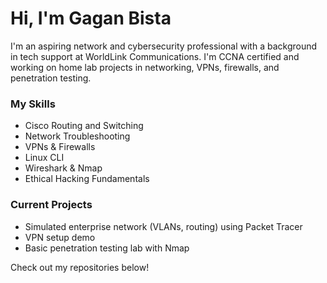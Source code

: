 # Hi, I'm Gagan Bista

I'm an aspiring network and cybersecurity professional with a background in tech support at WorldLink Communications. I'm CCNA certified and working on home lab projects in networking, VPNs, firewalls, and penetration testing.

### My Skills
- Cisco Routing and Switching
- Network Troubleshooting
- VPNs & Firewalls
- Linux CLI
- Wireshark & Nmap
- Ethical Hacking Fundamentals

### Current Projects
- Simulated enterprise network (VLANs, routing) using Packet Tracer
- VPN setup demo
- Basic penetration testing lab with Nmap

Check out my repositories below!
